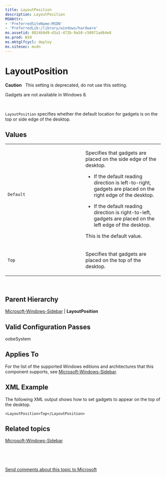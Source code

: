 ```yaml
---
title: LayoutPosition
description: LayoutPosition
MSHAttr:
- 'PreferredSiteName:MSDN'
- 'PreferredLib:/library/windows/hardware'
ms.assetid: 8824b9d9-d3a1-472b-9a50-c50971ad64e8
ms.prod: W10
ms.mktglfcycl: deploy
ms.sitesec: msdn
---
```


# LayoutPosition


**Caution**  
This setting is deprecated, do not use this setting.

Gadgets are not available in Windows 8.

 

`LayoutPosition` specifies whether the default location for gadgets is on the top or side edge of the desktop.

## Values


<table>
<colgroup>
<col width="50%" />
<col width="50%" />
</colgroup>
<tbody>
<tr class="odd">
<td><p><code>Default</code></p></td>
<td><p>Specifies that gadgets are placed on the side edge of the desktop.</p>
<ul>
<li><p>If the default reading direction is left-to-right, gadgets are placed on the right edge of the desktop.</p></li>
<li><p>If the default reading direction is right-to-left, gadgets are placed on the left edge of the desktop.</p></li>
</ul>
<p>This is the default value.</p></td>
</tr>
<tr class="even">
<td><p><code>Top</code></p></td>
<td><p>Specifies that gadgets are placed on the top of the desktop.</p></td>
</tr>
</tbody>
</table>

 

## Parent Hierarchy


[Microsoft-Windows-Sidebar](microsoft-windows-sidebar-win7-microsoft-windows-sidebar.md) | **LayoutPosition**

## Valid Configuration Passes


oobeSystem

## Applies To


For the list of the supported Windows editions and architectures that this component supports, see [Microsoft-Windows-Sidebar](microsoft-windows-sidebar-win7-microsoft-windows-sidebar.md).

## XML Example


The following XML output shows how to set gadgets to appear on the top of the desktop.

``` syntax
<LayoutPosition>Top</LayoutPosition>
```

## Related topics


[Microsoft-Windows-Sidebar](microsoft-windows-sidebar-win7-microsoft-windows-sidebar.md)

 

 

[Send comments about this topic to Microsoft](mailto:wsddocfb@microsoft.com?subject=Documentation%20feedback%20%5Bp_unattend\p_unattend%5D:%20LayoutPosition%20%20RELEASE:%20%2810/3/2016%29&body=%0A%0APRIVACY%20STATEMENT%0A%0AWe%20use%20your%20feedback%20to%20improve%20the%20documentation.%20We%20don't%20use%20your%20email%20address%20for%20any%20other%20purpose,%20and%20we'll%20remove%20your%20email%20address%20from%20our%20system%20after%20the%20issue%20that%20you're%20reporting%20is%20fixed.%20While%20we're%20working%20to%20fix%20this%20issue,%20we%20might%20send%20you%20an%20email%20message%20to%20ask%20for%20more%20info.%20Later,%20we%20might%20also%20send%20you%20an%20email%20message%20to%20let%20you%20know%20that%20we've%20addressed%20your%20feedback.%0A%0AFor%20more%20info%20about%20Microsoft's%20privacy%20policy,%20see%20http://privacy.microsoft.com/default.aspx. "Send comments about this topic to Microsoft")





